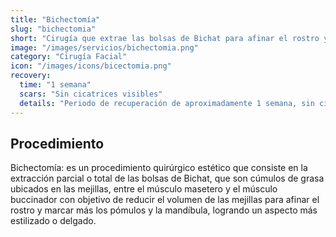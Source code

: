 ```yaml
---
title: "Bichectomía"
slug: "bichectomia"
short: "Cirugía que extrae las bolsas de Bichat para afinar el rostro y marcar pómulos y mandíbula."
image: "/images/servicios/bichectomia.png"
category: "Cirugía Facial"
icon: "/images/icons/bicectomia.png"
recovery: 
  time: "1 semana"
  scars: "Sin cicatrices visibles"
  details: "Periodo de recuperación de aproximadamente 1 semana, sin cicatrices."
---
```



## Procedimiento
Bichectomía: es un procedimiento quirúrgico estético que consiste en la extracción parcial o total de las bolsas de Bichat, que son cúmulos de grasa ubicados en las mejillas, entre el músculo masetero y el músculo buccinador con objetivo de reducir el volumen de las mejillas para afinar el rostro y marcar más los pómulos y la mandíbula, logrando un aspecto más estilizado o delgado.


